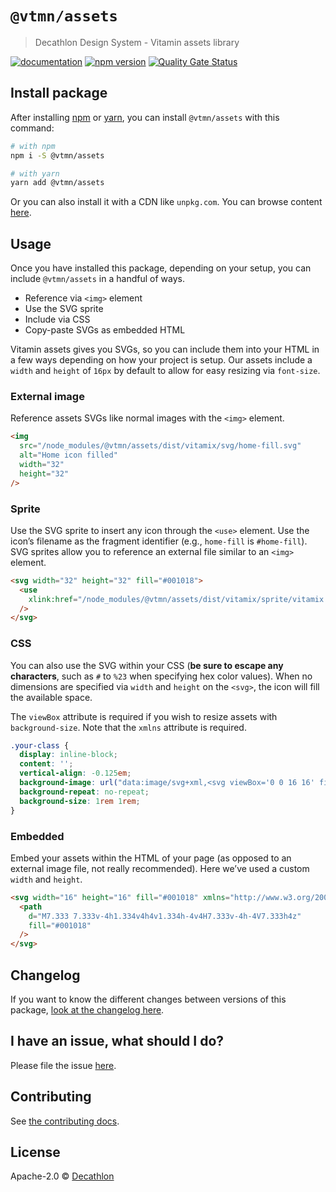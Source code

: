 # `@vtmn/assets`

> Decathlon Design System - Vitamin assets library

<a href="https://www.decathlon.design/726f8c765/p/895daa-assets"><img src="https://img.shields.io/badge/decathlon.design-docs-007dbc" alt="documentation" /></a>
<a href="https://www.npmjs.com/package/@vtmn/assets"><img src="https://img.shields.io/npm/v/@vtmn/assets?style=flat&logo=npm" alt="npm version" /></a>
<a href="https://sonarcloud.io/dashboard?id=decathlon_vitamin-web_assets"><img src="https://sonarcloud.io/api/project_badges/measure?project=decathlon_vitamin-web_assets&metric=alert_status" alt="Quality Gate Status" /></a>

## Install package

After installing [npm](https://docs.npmjs.com/downloading-and-installing-node-js-and-npm) or [yarn](https://yarnpkg.com/en/docs/install), you can install `@vtmn/assets` with this command:

```sh
# with npm
npm i -S @vtmn/assets

# with yarn
yarn add @vtmn/assets
```

Or you can also install it with a CDN like `unpkg.com`. You can browse content [here](https://unpkg.com/@vtmn/assets/).

## Usage

Once you have installed this package, depending on your setup, you can include `@vtmn/assets` in a handful of ways.

- Reference via `<img>` element
- Use the SVG sprite
- Include via CSS
- Copy-paste SVGs as embedded HTML

Vitamin assets gives you SVGs, so you can include them into your HTML in a few ways depending on how your project is setup.
Our assets include a `width` and `height` of `16px` by default to allow for easy resizing via `font-size`.

### External image

Reference assets SVGs like normal images with the `<img>` element.

```html
<img
  src="/node_modules/@vtmn/assets/dist/vitamix/svg/home-fill.svg"
  alt="Home icon filled"
  width="32"
  height="32"
/>
```

### Sprite

Use the SVG sprite to insert any icon through the `<use>` element. Use the icon’s filename as the fragment identifier (e.g., `home-fill` is `#home-fill`). SVG sprites allow you to reference an external file similar to an `<img>` element.

```html
<svg width="32" height="32" fill="#001018">
  <use
    xlink:href="/node_modules/@vtmn/assets/dist/vitamix/sprite/vitamix.svg#home-fill"
  />
</svg>
```

### CSS

You can also use the SVG within your CSS (**be sure to escape any characters**, such as `#` to `%23` when specifying hex color values). When no dimensions are specified via `width` and `height` on the `<svg>`, the icon will fill the available space.

The `viewBox` attribute is required if you wish to resize assets with `background-size`. Note that the `xmlns` attribute is required.

```css
.your-class {
  display: inline-block;
  content: '';
  vertical-align: -0.125em;
  background-image: url("data:image/svg+xml,<svg viewBox='0 0 16 16' fill='%23333' xmlns='http://www.w3.org/2000/svg'><path d="M7.3337.333v-4h1.334v4h4v1.334h-4v4h7.333v-4h-4v7.333h4z' fill='#001018'/></svg>');
  background-repeat: no-repeat;
  background-size: 1rem 1rem;
}
```

### Embedded

Embed your assets within the HTML of your page (as opposed to an external image file, not really recommended). Here we’ve used a custom `width` and `height`.

```html
<svg width="16" height="16" fill="#001018" xmlns="http://www.w3.org/2000/svg">
  <path
    d="M7.333 7.333v-4h1.334v4h4v1.334h-4v4H7.333v-4h-4V7.333h4z"
    fill="#001018"
  />
</svg>
```

## Changelog

If you want to know the different changes between versions of this package, [look at the changelog here](https://github.com/Decathlon/vitamin-web/blob/main/packages/sources/assets/CHANGELOG.md).

## I have an issue, what should I do?

Please file the issue [here](https://github.com/Decathlon/vitamin-web/issues/new).

## Contributing

See [the contributing docs](https://github.com/Decathlon/vitamin-web/blob/main/CONTRIBUTING.md).

## License

Apache-2.0 © [Decathlon](https://github.com/Decathlon)
